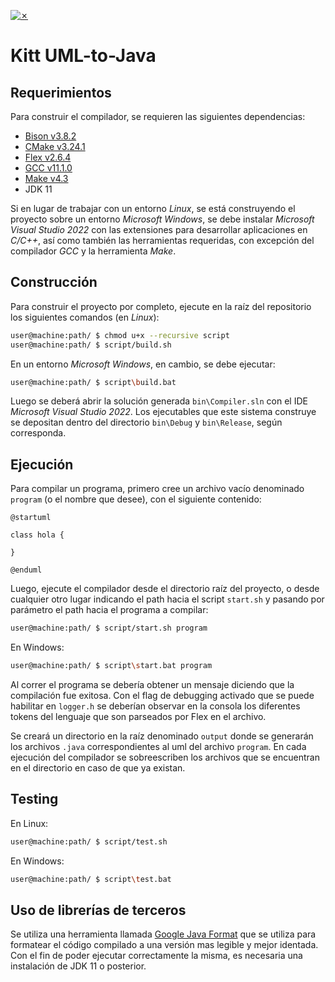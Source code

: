 [![✗](https://img.shields.io/badge/Release-v0.2.0-ffb600.svg?style=for-the-badge)](https://github.com/agustin-golmar/Flex-Bison-Compiler/releases)

# Kitt UML-to-Java

## Requerimientos

Para construir el compilador, se requieren las siguientes dependencias:

* [Bison v3.8.2](https://www.gnu.org/software/bison/)
* [CMake v3.24.1](https://cmake.org/)
* [Flex v2.6.4](https://github.com/westes/flex)
* [GCC v11.1.0](https://gcc.gnu.org/)
* [Make v4.3](https://www.gnu.org/software/make/)
* JDK 11

Si en lugar de trabajar con un entorno _Linux_, se está construyendo el proyecto sobre un entorno _Microsoft Windows_, se debe instalar _Microsoft Visual Studio 2022_ con las extensiones para desarrollar aplicaciones en _C/C++_, así como también las herramientas requeridas, con excepción del compilador _GCC_ y la herramienta _Make_.

## Construcción

Para construir el proyecto por completo, ejecute en la raíz del repositorio los siguientes comandos (en _Linux_):

```bash
user@machine:path/ $ chmod u+x --recursive script
user@machine:path/ $ script/build.sh
```

En un entorno _Microsoft Windows_, en cambio, se debe ejecutar:

```bash
user@machine:path/ $ script\build.bat
```

Luego se deberá abrir la solución generada `bin\Compiler.sln` con el IDE _Microsoft Visual Studio 2022_. Los ejecutables que este sistema construye se depositan dentro del directorio `bin\Debug` y `bin\Release`, según corresponda.

## Ejecución

Para compilar un programa, primero cree un archivo vacío denominado `program` (o el nombre que desee), con el siguiente contenido:

```
@startuml

class hola {
    
}

@enduml
```

Luego, ejecute el compilador desde el directorio raíz del proyecto, o desde cualquier otro lugar indicando el path hacia el script `start.sh` y pasando por parámetro el path hacia el programa a compilar:

```bash
user@machine:path/ $ script/start.sh program
```

En Windows:

```bash
user@machine:path/ $ script\start.bat program
```

Al correr el programa se debería obtener un mensaje diciendo que la compilación fue exitosa. Con el flag de debugging activado que se puede habilitar en `logger.h` se deberían observar en la consola los diferentes tokens del lenguaje que son parseados por Flex en el archivo.

Se creará un directorio en la raíz denominado `output` donde se generarán los archivos `.java` correspondientes al uml del archivo `program`. En cada ejecución del compilador se sobreescriben los archivos que se encuentran en el directorio en caso de que ya existan.

## Testing

En Linux:

```bash
user@machine:path/ $ script/test.sh
```

En Windows:

```bash
user@machine:path/ $ script\test.bat
```

## Uso de librerías de terceros
Se utiliza una herramienta llamada [Google Java Format](https://github.com/google/google-java-format) que se utiliza para formatear el código compilado a una versión mas legible y mejor identada. Con el fin de poder ejecutar correctamente la misma, es necesaria una instalación de JDK 11 o posterior.
